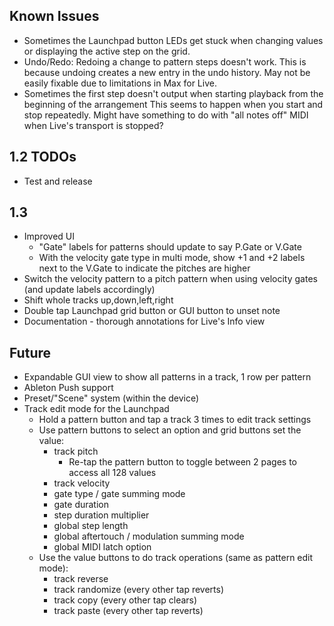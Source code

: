 ## Known Issues
- Sometimes the Launchpad button LEDs get stuck when changing values or displaying the active step on the grid.
- Undo/Redo: Redoing a change to pattern steps doesn't work.
  This is because undoing creates a new entry in the undo history.
  May not be easily fixable due to limitations in Max for Live.
- Sometimes the first step doesn't output when starting playback from the beginning of the arrangement
  This seems to happen when you start and stop repeatedly. Might have something to do with "all notes off" MIDI when
  Live's transport is stopped?

## 1.2 TODOs
- Test and release

## 1.3
- Improved UI
  - "Gate" labels for patterns should update to say P.Gate or V.Gate
  - With the velocity gate type in multi mode, show +1 and +2 labels next to the V.Gate to indicate the pitches are higher
- Switch the velocity pattern to a pitch pattern when using velocity gates (and update labels accordingly)
- Shift whole tracks up,down,left,right
- Double tap Launchpad grid button or GUI button to unset note
- Documentation - thorough annotations for Live's Info view

## Future
- Expandable GUI view to show all patterns in a track, 1 row per pattern
- Ableton Push support
- Preset/"Scene" system (within the device)
- Track edit mode for the Launchpad
  - Hold a pattern button and tap a track 3 times to edit track settings
  - Use pattern buttons to select an option and grid buttons set the value:
    - track pitch
      - Re-tap the pattern button to toggle between 2 pages to access all 128 values
    - track velocity
    - gate type / gate summing mode
    - gate duration
    - step duration multiplier
    - global step length
    - global aftertouch / modulation summing mode
    - global MIDI latch option
  - Use the value buttons to do track operations (same as pattern edit mode):
    - track reverse
    - track randomize (every other tap reverts)
    - track copy (every other tap clears)
    - track paste  (every other tap reverts)
